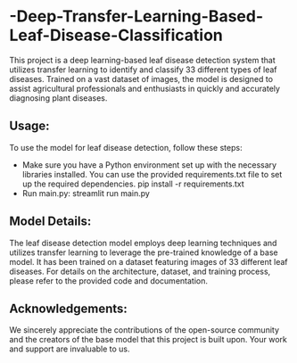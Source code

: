 # -Deep-Transfer-Learning-Based-Leaf-Disease-Classification
This project is a deep learning-based leaf disease detection system that utilizes transfer learning to identify and classify 33 different types of leaf diseases. Trained on a vast dataset of images, the model is designed to assist agricultural professionals and enthusiasts in quickly and accurately diagnosing plant diseases.
## Usage:
To use the model for leaf disease detection, follow these steps:
- Make sure you have a Python environment set up with the necessary libraries installed. You can use the provided requirements.txt file to set up the required dependencies.
  pip install -r requirements.txt
- Run main.py:
  streamlit run main.py
## Model Details:
The leaf disease detection model employs deep learning techniques and utilizes transfer learning to leverage the pre-trained knowledge of a base model. It has been trained on a dataset featuring images of 33 different leaf diseases. For details on the architecture, dataset, and training process, please refer to the provided code and documentation.
## Acknowledgements:
We sincerely appreciate the contributions of the open-source community and the creators of the base model that this project is built upon. Your work and support are invaluable to us.
